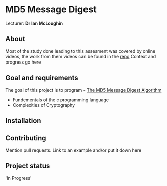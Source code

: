 # MD5 Message Digest
Lecturer: **Dr Ian McLoughin**

## About</h2>
  Most of the study done leading to this assesment was covered by online videos,
  the work from them videos can be found in the [repo](https://github.com/seanmoylan/sha256) 
  Context and progress go here

## Goal and requirements
The goal of this project is to program - [The MD5 Message Digest Algorithm](https://www.ietf.org/rfc/rfc1321.txt)

- Fundementals of the c programming language 
- Complexities of Cryptography


## Installation


## Contributing 
Mention pull requests. Link to an example and/or put it down here

## Project status
 'In Progress'
